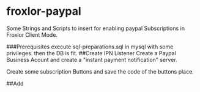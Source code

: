 # froxlor-paypal
Some Strings and Scripts to insert for enabling paypal Subscriptions in Froxlor Client Mode.



###Prerequisites
execute sql-preparations.sql in mysql with some privileges.
then the DB is fit.
##Create IPN Listener
Create a Paypal Business Acount and create a "instant payment notification" server.

Create some subscription Buttons and save the code of the buttons place.

##Add










